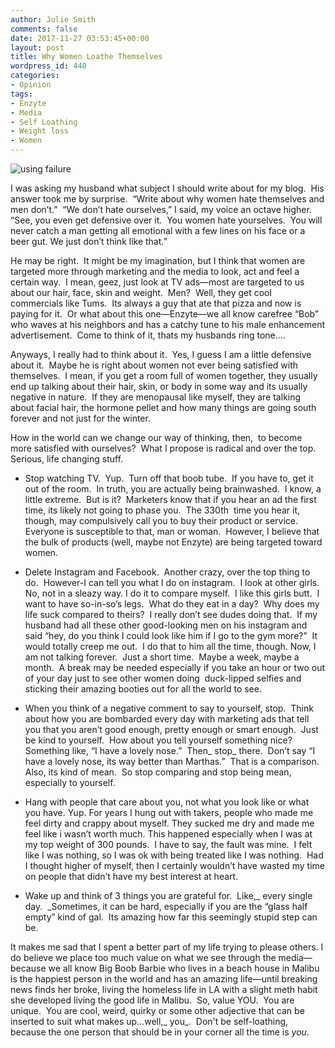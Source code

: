 ```yaml
---
author: Julie Smith
comments: false
date: 2017-11-27 03:53:45+00:00
layout: post
title: Why Women Loathe Themselves
wordpress_id: 440
categories:
- Opinion
tags:
- Enzyte
- Media
- Self Loathing
- Weight loss
- Women
---
```


![using failure](http://www.aim4strength.com/wp-content/uploads/2016/12/IMG_8497.jpg)

I was asking my husband what subject I should write about for my blog.  His answer took me by surprise.  “Write about why women hate themselves and men don’t.”  “We don’t hate ourselves,” I said, my voice an octave higher.  “See, you even get defensive over it.  You women hate yourselves.  You will never catch a man getting all emotional with a few lines on his face or a beer gut. We just don’t think like that.”



He may be right.  It might be my imagination, but I think that women are targeted more through marketing and the media to look, act and feel a certain way.  I mean, geez, just look at TV ads—most are targeted to us about our hair, face, skin and weight.  Men?  Well, they get cool commercials like Tums.  Its always a guy that ate that pizza and now is paying for it.  Or what about this one—Enzyte—we all know carefree “Bob” who waves at his neighbors and has a catchy tune to his male enhancement advertisement.  Come to think of it, thats my husbands ring tone….

Anyways, I really had to think about it.  Yes, I guess I am a little defensive about it.  Maybe he is right about women not ever being satisfied with themselves.  I mean, if you get a room full of women together, they usually end up talking about their hair, skin, or body in some way and its usually negative in nature.  If they are menopausal like myself, they are talking about facial hair, the hormone pellet and how many things are going south forever and not just for the winter.

How in the world can we change our way of thinking, then,  to become more satisfied with ourselves?  What I propose is radical and over the top.  Serious, life changing stuff.




  * Stop watching TV.  Yup.  Turn off that boob tube.  If you have to, get it out of the room.  In truth, you are actually being brainwashed.  I know, a little extreme.  But is it?  Marketers know that if you hear an ad the first time, its likely not going to phase you.  The 330th  time you hear it,  though, may compulsively call you to buy their product or service. Everyone is susceptible to that, man or woman.  However, I believe that the bulk of products (well, maybe not Enzyte) are being targeted toward women.


  * Delete Instagram and Facebook.  Another crazy, over the top thing to do.  However-I can tell you what I do on instagram.  I look at other girls.  No, not in a sleazy way. I do it to compare myself.  I like this girls butt.  I want to have so-in-so’s legs.  What do they eat in a day?  Why does my life suck compared to theirs?  I really don’t see dudes doing that.  If my husband had all these other good-looking men on his instagram and said “hey, do you think I could look like him if I go to the gym more?”  It would totally creep me out.  I do that to him all the time, though. Now, I am not talking forever.  Just a short time.  Maybe a week, maybe a month.  A break may be needed especially if you take an hour or two out of your day just to see other women doing  duck-lipped selfies and sticking their amazing booties out for all the world to see.


  * When you think of a negative comment to say to yourself, stop.  Think about how you are bombarded every day with marketing ads that tell you that you aren’t good enough, pretty enough or smart enough.  Just be kind to yourself.  How about you tell yourself something nice?  Something like, “I have a lovely nose.”  Then_ stop_ there.  Don’t say “I have a lovely nose, its way better than Marthas.”  That is a comparison.  Also, its kind of mean.  So stop comparing and stop being mean, especially to yourself.


  * Hang with people that care about you, not what you look like or what you have. Yup. For years I hung out with takers, people who made me feel dirty and crappy about myself. They sucked me dry and made me feel like i wasn’t worth much. This happened especially when I was at my top weight of 300 pounds.  I have to say, the fault was mine.  I felt like I was nothing, so I was ok with being treated like I was nothing.  Had I thought higher of myself, then I certainly wouldn’t have wasted my time on people that didn’t have my best interest at heart.


  * Wake up and think of 3 things you are grateful for.  Like,_ every single day.  _Sometimes, it can be hard, especially if you are the “glass half empty” kind of gal.  Its amazing how far this seemingly stupid step can be.


It makes me sad that I spent a better part of my life trying to please others. I do believe we place too much value on what we see through the media—because we all know Big Boob Barbie who lives in a beach house in Malibu is the happiest person in the world and has an amazing life—until breaking news finds her broke, living the homeless life in LA with a slight meth habit she developed living the good life in Malibu.  So, value YOU.  You are unique.  You are cool, weird, quirky or some other adjective that can be inserted to suit what makes up…well,_ you_.  Don't be self-loathing, because the one person that should be in your corner all the time is _you_.
